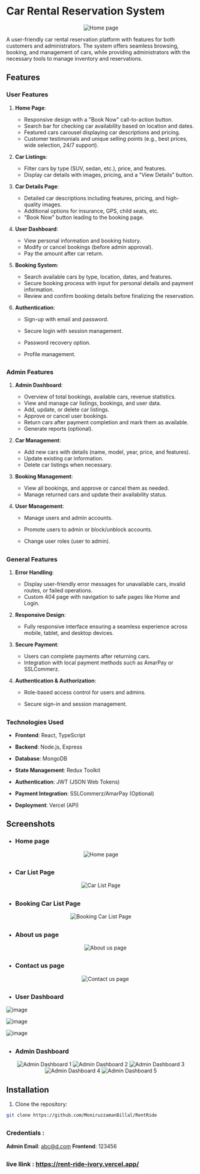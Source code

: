 # Car Rental Reservation System

<p align="center">
  <img src="https://i.postimg.cc/7ZDhVj2L/home.png" alt="Home page">
</p>

A user-friendly car rental reservation platform with features for both customers and administrators. The system offers seamless browsing, booking, and management of cars, while providing administrators with the necessary tools to manage inventory and reservations.

## Features

### User Features

1. **Home Page**:

   - Responsive design with a "Book Now" call-to-action button.
   - Search bar for checking car availability based on location and dates.
   - Featured cars carousel displaying car descriptions and pricing.
   - Customer testimonials and unique selling points (e.g., best prices, wide selection, 24/7 support).

2. **Car Listings**:

   - Filter cars by type (SUV, sedan, etc.), price, and features.
   - Display car details with images, pricing, and a "View Details" button.

3. **Car Details Page**:

   - Detailed car descriptions including features, pricing, and high-quality images.
   - Additional options for insurance, GPS, child seats, etc.
   - "Book Now" button leading to the booking page.

4. **User Dashboard**:

   - View personal information and booking history.
   - Modify or cancel bookings (before admin approval).
   - Pay the amount after car return.

5. **Booking System**:

   - Search available cars by type, location, dates, and features.
   - Secure booking process with input for personal details and payment information.
   - Review and confirm booking details before finalizing the reservation.

6. **Authentication**:

   - Sign-up with email and password.
   - Secure login with session management.
   - Password recovery option.
   - Profile management.

     ##

### Admin Features

1. **Admin Dashboard**:

   - Overview of total bookings, available cars, revenue statistics.
   - View and manage car listings, bookings, and user data.
   - Add, update, or delete car listings.
   - Approve or cancel user bookings.
   - Return cars after payment completion and mark them as available.
   - Generate reports (optional).

2. **Car Management**:

   - Add new cars with details (name, model, year, price, and features).
   - Update existing car information.
   - Delete car listings when necessary.

3. **Booking Management**:

   - View all bookings, and approve or cancel them as needed.
   - Manage returned cars and update their availability status.

4. **User Management**:

   - Manage users and admin accounts.
   - Promote users to admin or block/unblock accounts.
   - Change user roles (user to admin).

     ##

### General Features

1. **Error Handling**:

   - Display user-friendly error messages for unavailable cars, invalid routes, or failed operations.
   - Custom 404 page with navigation to safe pages like Home and Login.

2. **Responsive Design**:

   - Fully responsive interface ensuring a seamless experience across mobile, tablet, and desktop devices.

3. **Secure Payment**:

   - Users can complete payments after returning cars.
   - Integration with local payment methods such as AmarPay or SSLCommerz.

4. **Authentication & Authorization**:

   - Role-based access control for users and admins.
   - Secure sign-in and session management.

     ##

### Technologies Used

- **Frontend**: React, TypeScript
- **Backend**: Node.js, Express
- **Database**: MongoDB
- **State Management**: Redux Toolkit
- **Authentication**: JWT (JSON Web Tokens)
- **Payment Integration**: SSLCommerz/AmarPay (Optional)
- **Deployment**: Vercel (API)

  ##

## Screenshots

- ### Home page

<p align="center">
  <img src="https://i.postimg.cc/7ZDhVj2L/home.png" alt="Home page">
</p>

##

- ### Car List Page

<p align="center">
  <img src="https://i.postimg.cc/YC39y86z/car-list-1.png" alt="Car List Page">
</p>

##

- ### Booking Car List Page

<p align="center">
  <img src="https://i.postimg.cc/bvwJXbLc/booking-car-list-1.png" alt="Booking Car List Page">
</p>

##

- ### About us page

    <p align="center">
    <img src="https://i.postimg.cc/76CZhkpK/about-us-1.png" alt="About us page">
  </p>

  ##

- ### Contact us page

    <p align="center">
    <img src="https://i.postimg.cc/0QL2J4vP/contact-us-1.png" alt="Contact us page">
  </p>

  ##

- ### User Dashboard

![image](https://i.postimg.cc/ZY8hcnFr/Rent-Ride.png)

![image](https://i.postimg.cc/WbscfVXx/Rent-Ride-1.png)

![image](https://i.postimg.cc/rFgXBHHs/Rent-Ride-2.png)

##

- ### Admin Dashboard

<p align="center">
  <img src="https://i.postimg.cc/SstY1Vpv/Rent-Ride.png" alt="Admin Dashboard 1">
  <img src="https://i.postimg.cc/Sx55qbfS/Rent-Ride-1.png" alt="Admin Dashboard 2">
  <img src="https://i.postimg.cc/hGdYtZ29/Rent-Ride-2.png" alt="Admin Dashboard 3">
  <img src="https://i.postimg.cc/MTJFM0Lg/Rent-Ride-3.png" alt="Admin Dashboard 4">
  <img src="https://i.postimg.cc/xCGFKJD8/Rent-Ride-4.png" alt="Admin Dashboard 5">
</p>

## Installation

1.  Clone the repository:

```bash
git clone https://github.com/MoniruzzamanBillal/RentRide
```

##

### Credentials :

**Admin Email**: abc@d.com
**Frontend**: 123456

##

### live llink : https://rent-ride-ivory.vercel.app/
